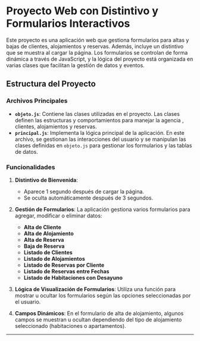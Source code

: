 # Proyecto Web con Distintivo y Formularios Interactivos

Este proyecto es una aplicación web que gestiona formularios para altas y bajas de clientes, alojamientos y reservas. Además, incluye un distintivo que se muestra al cargar la página. Los formularios se controlan de forma dinámica a través de JavaScript, y la lógica del proyecto está organizada en varias clases que facilitan la gestión de datos y eventos.

## Estructura del Proyecto

### Archivos Principales

- **`objeto.js`**: Contiene las clases utilizadas en el proyecto. Las clases definen las estructuras y comportamientos para manejar la agencia , clientes, alojamientos y reservas.
- **`principal.js`**: Implementa la lógica principal de la aplicación. En este archivo, se gestionan las interacciones del usuario y se manipulan las clases definidas en `objeto.js` para gestionar los formularios y las tablas de datos.

### Funcionalidades

1. **Distintivo de Bienvenida**:

   - Aparece 1 segundo después de cargar la página.
   - Se oculta automáticamente después de 3 segundos.

2. **Gestión de Formularios**:
   La aplicación gestiona varios formularios para agregar, modificar o eliminar datos:

   - **Alta de Cliente**
   - **Alta de Alojamiento**
   - **Alta de Reserva**
   - **Baja de Reserva**
   - **Listado de Clientes**
   - **Listado de Alojamientos**
   - **Listado de Reservas por Cliente**
   - **Listado de Reservas entre Fechas**
   - **Listado de Habitaciones con Desayuno**

3. **Lógica de Visualización de Formularios**:
   Utiliza una función para mostrar u ocultar los formularios según las opciones seleccionadas por el usuario.

4. **Campos Dinámicos**:
   En el formulario de alta de alojamiento, algunos campos se muestran u ocultan dependiendo del tipo de alojamiento seleccionado (habitaciones o apartamentos).

---


